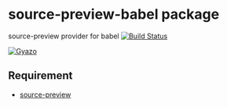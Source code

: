 # source-preview-babel package

source-preview provider for babel
[![Build Status](https://travis-ci.org/aki77/atom-source-preview-babel.svg)](https://travis-ci.org/aki77/atom-source-preview-babel)

[![Gyazo](http://i.gyazo.com/911c81f4b982890fe153b3429c2ff949.gif)](http://gyazo.com/911c81f4b982890fe153b3429c2ff949)

## Requirement

* [source-preview](https://atom.io/packages/source-preview)
